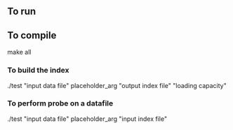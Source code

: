 ## To run
## To compile
make all
### To build the index
./test "input data file" placeholder_arg "output index file" "loading capacity"
### To perform probe on a datafile
./test "input data file" placeholder_arg "input index file"

